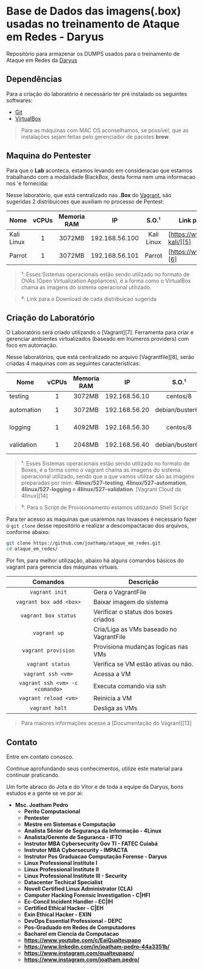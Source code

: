 Base de Dados das imagens(.box) usadas no treinamento de Ataque em Redes - Daryus
=============================

Repositório para armazenar os DUMPS usados para o treinamento de Ataque em Redes da [Daryus][1]

Dependências
------------

Para a criação do laboratório é necessário ter pré instalado os seguintes softwares:

* [Git][2]
* [VirtualBox][3]

> Para as máquinas com MAC OS aconselhamos, se possível, que as instalações sejam feitas pelo gerenciador de pacotes **brew**.

Maquina do Pentester
-----------

Para que o **Lab** aconteca, estamos levando em consideracao que estamos trabalhando com a modalidade BlackBox, desta forma nem uma informacao nos 'e fornecida:


Nesse laboratório, que está centralizado nas **.Box** do [Vagrant][3], são sugeridas 2 distribuicoes que auxiliam no processo de Pentest:

Nome       | vCPUs | Memoria RAM | IP             | S.O.¹           | Link para Download²
---------- |:-----:|:-----------:|:--------------:|:---------------:| -----------------------------
Kali Linux | 1     | 3072MB      | 192.168.56.100 | Kali Linux      | [https://www.kali.org/get-kali/][5]
Parrot     | 1     | 3072MB      | 192.168.56.101 | Parrot          | [https://www.parrotsec.org/][6]

> **¹**: Esses Sistemas operacionais estão sendo utilizado no formato de OVAs (Open Virtualization Appliances), é a forma como o VirtualBox chama as imagens do sistema operacional utilizado.

> **²**: Link para o Download de cada distribuicao sugerida

Criação do Laboratório 
----------------------

O Laboratório será criado utilizando o [Vagrant][7]. Ferramenta para criar e gerenciar ambientes virtualizados (baseado em Inúmeros providers) com foco em automação.

Nesse laboratórios, que está centralizado no arquivo [Vagrantfile][8], serão criadas 4 maquinas com as seguintes características:

Nome       | vCPUs | Memoria RAM | IP            | S.O.¹           | Script de Provisionamento²
---------- |:-----:|:-----------:|:-------------:|:---------------:| -----------------------------
testing    | 1     | 3072MB      | 192.168.56.10 | centos/8        | [provisionamento/testing.sh][9]
automation | 1     | 3072MB      | 192.168.56.20 | debian/buster64 | [provisionamento/automation.sh][10]
logging    | 1     | 4092MB      | 192.168.56.30 | centos/8        | [provisionamento/logging.sh][11]
validation | 1     | 2048MB      | 192.168.56.40 | debian/buster64 | [provisionamento/validation.sh][12]

> **¹**: Esses Sistemas operacionais estão sendo utilizado no formato de Boxes, é a forma como o vagrant chama as imagens do sistema operacional utilizado, sendo que a que vamos utilizar são as imagens preparadas por mim: **4linux/527-testing**, **4linux/527-automation**, **4linux/527-logging** e **4linux/527-validation**. [Vagrant Cloud da 4linux][14]

> **²**: Para o Script de Provisionamento estamos utilizando Shell Script


Para ter acesso as maquinas que usaremos nas Invasoes é necessário fazer o `git clone` desse repositório e realizar a descompactacao dos arquivos, conforme abaixo:

```bash
git clone https://github.com/joathamp/ataque_em_redes.git
cd ataque_em_redes/
```

Por fim, para melhor utilização, abaixo há alguns comandos básicos do vagrant para gerencia das máquinas virtuais.

Comandos                | Descrição
:----------------------:| ---------------------------------------
`vagrant init`          | Gera o VagrantFile
`vagrant box add <box>` | Baixar imagem do sistema
`vagrant box status`    | Verificar o status dos boxes criados
`vagrant up`            | Cria/Liga as VMs baseado no VagrantFile
`vagrant provision`     | Provisiona mudanças logicas nas VMs
`vagrant status`        | Verifica se VM estão ativas ou não.
`vagrant ssh <vm>`      | Acessa a VM
`vagrant ssh <vm> -c <comando>` | Executa comando via ssh
`vagrant reload <vm>`   | Reinicia a VM
`vagrant halt`          | Desliga as VMs

> Para maiores informações acesse a [Documentação do Vagrant][13]


Contato
----------------------

Entre em contato conosco.

Continue aprofundando seus conhecimentos, utilize este material para continuar praticando. 


Um forte abraco do Jota e do Vitor e de toda a equipe da Daryus, bons estudos e a gente se ve por ai:

* **Msc. Joatham Pedro**
  * **Perito Computacional**
  * **Pentester**
  * **Mestre em Sistemas e Computação** 
  * **Analista Sênior de Segurança da Informação - 4Linux** 
  * **Analista/Gerente de Seguranca - IFTO**   
  * **Instrutor MBA Cybersecurity Gov TI - FATEC Cuiabá**
  * **Instrutor  MBA Cybersecurity - IMPACTA**
  * **Instrutor Pos Graduacao Computação Forense - Daryus**
  * **Linux Professional Institute I** 
  * **Linux Professional Institute II** 
  * **Linux Professional Institute III - Security** 
  * **Datacenter Techical Specialist** 
  * **Novell Certified Linux Administrator (CLA)** 
  * **Computer Hacking Forensic Investigation - C|HFI** 
  * **Ec-Concil Incident Handler - EC|IH** 
  * **Certified Ethical Hacker - C|EH** 
  * **Exin Ethical Hacker - EXIN** 
  * **DevOps Essential Professional - DEPC** 
  * **Pos-Graduado em Redes de Computadores**
  * **Bacharel em Ciencia da Computacao**
  * **https://www.youtube.com/c/EaiQualteupapo**
  * **https://www.linkedin.com/in/joatham-pedro-44a3351b/**
  * **https://www.instagram.com/qualteupapo/**
  * **https://www.instagram.com/joatham.pedro/**

[1]: https://impacta.com.br/
[2]: https://git-scm.com/downloads
[3]: https://www.virtualbox.org/wiki/Downloads
[5]: https://www.kali.org/get-kali/
[6]: https://www.parrotsec.org/
